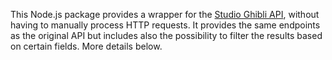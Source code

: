 This Node.js package provides a wrapper for the [Studio Ghibli API](https://ghibliapi.herokuapp.com/), without having to manually process HTTP requests. It provides the same endpoints as the original API but includes also the possibility to filter the results based on certain fields. More details below.